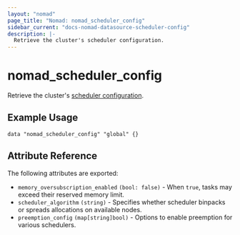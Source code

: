 ```yaml
---
layout: "nomad"
page_title: "Nomad: nomad_scheduler_config"
sidebar_current: "docs-nomad-datasource-scheduler-config"
description: |-
  Retrieve the cluster's scheduler configuration.
---
```


# nomad_scheduler_config

Retrieve the cluster's [scheduler configuration](https://www.nomadproject.io/api-docs/operator#sample-response-3).

## Example Usage

```hcl
data "nomad_scheduler_config" "global" {}
```

## Attribute Reference

The following attributes are exported:

* `memory_oversubscription_enabled` `(bool: false)` - When `true`, tasks may exceed their reserved memory limit.
* `scheduler_algorithm` `(string)` - Specifies whether scheduler binpacks or spreads allocations on available nodes.
* `preemption_config` `(map[string]bool)` - Options to enable preemption for various schedulers.
